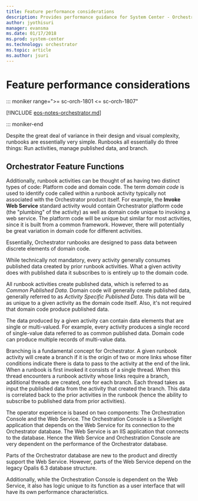 ```yaml
---
title: Feature performance considerations
description: Provides performance guidance for System Center - Orchestra
author: jyothisuri
manager: evansma
ms.date: 01/17/2018
ms.prod: system-center
ms.technology: orchestrator
ms.topic: article
ms.author: jsuri
---
```



# Feature performance considerations

::: moniker range=">= sc-orch-1801 <= sc-orch-1807"

[!INCLUDE [eos-notes-orchestrator.md](../includes/eos-notes-orchestrator.md)]

::: moniker-end

Despite the great deal of variance in their design and visual complexity, runbooks are essentially very simple. Runbooks all essentially do three things: Run activities, manage published data, and branch.  

## Orchestrator Feature Functions  
Additionally, runbook activities can be thought of as having two distinct types of code: Platform code and domain code. The term *domain code* is used to identify code called within a runbook activity typically not associated with the Orchestrator product itself. For example, the **Invoke Web Service** standard activity would contain Orchestrator platform code \(the "plumbing" of the activity\) as well as domain code unique to invoking a web service. The platform code will be unique but similar for most activities, since it is built from a common framework. However, there will potentially be great variation in domain code for different activities.  

Essentially, Orchestrator runbooks are designed to pass data between discrete elements of domain code.  

While technically not mandatory, every activity generally consumes published data created by prior runbook activities. What a given activity does with published data it subscribes to is entirely up to the domain code.  

All runbook activities create published data, which is referred to as *Common Published Data*. Domain code will generally create published data, generally referred to as *Activity Specific Published Data*. This data will be as unique to a given activity as the domain code itself. Also, it's not required that domain code produce published data.  

The data produced by a given activity can contain data elements that are single or multi\-valued. For example, every activity produces a single record of single\-value data referred to as common published data. Domain code can produce multiple records of multi\-value data.  

Branching is a fundamental concept for Orchestrator. A given runbook activity will create a branch if it is the origin of two or more links whose filter conditions indicate there is data to pass to the activity at the end of the link. When a runbook is first invoked it consists of a single thread. When this thread encounters a runbook activity whose links require a branch, additional threads are created, one for each branch. Each thread takes as input the published data from the activity that created the branch. This data is correlated back to the prior activities in the runbook \(hence the ability to subscribe to published data from prior activities\).  

The operator experience is based on two components: The Orchestration Console and the Web Service. The Orchestration Console is a Silverlight application that depends on the Web Service for its connection to the Orchestrator database. The Web Service is an IIS application that connects to the database. Hence the Web Service and Orchestration Console are very dependent on the performance of the Orchestrator database.  

Parts of the Orchestrator database are new to the product and directly support the Web Service. However, parts of the Web Service depend on the legacy Opalis 6.3 database structure.  

Additionally, while the Orchestration Console is dependent on the Web Service, it also has logic unique to its function as a user interface that will have its own performance characteristics.  
